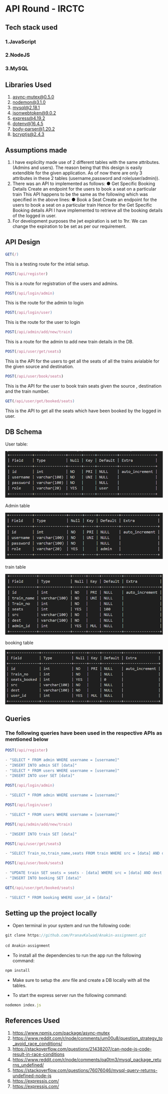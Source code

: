 # API Round - IRCTC

## Tech stack used

### 1.JavaScript

### 2.NodeJS

### 3.MySQL

## Libraries Used

1. async-mutex@0.5.0
2. nodemon@3.1.0
3. mysql@2.18.1
4. jsonwebtoken@9.0.2
5. express@4.19.2
6. dotenv@16.4.5
7. body-parser@1.20.2
8. bcryptjs@2.4.3

## Assumptions made

1. I have explicilty made use of 2 different tables with the same attributes.(Admins and users). The reason being that this design is easily extendible for the given application. As of now there are only 3 attributes in these 2 tables (username,password and role(user/admin)).
2. There was an API to implemented as follows:
    ● Get Specific Booking Details
        Create an endpoint for the users to book a seat on a particular train
    This API happens to be the same as the following which was specified in the above lines:
    ● Book a Seat
        Create an endpoint for the users to book a seat on a particular train
    Hence for the Get Specific Booking details API I have implemented to retrieve all the booking details of the logged in user.
3. For development purposes the jwt expiration is set to 1hr. We can change the expiration to be set as per our requirement.

## API Design

```javascript
GET(/)
```

This is a testing route for the intial setup.

```javascript
POST(/api/register)
```

This is a route for registration of the users and admins.

```javascript
POST(/api/login/admin)
```

This is the route for the admin to login

```javascript
POST(/api/login/user)
```

This is the route for the user to login

```javascript
POST(/api/admin/add/new/train)
```

This is a route for the admin to add new train details in the DB.

```javascript
POST(/api/user/get/seats)
```

This is the API for the users to get all the seats of all the trains avialable for the given source and destination.

```javascript
POST(/api/user/book/seats)
```

This is the API for the user to book train seats given the source , destination and the train number.

```javascript
GET(/api/user/get/booked/seats)
```

This is the API to get all the seats which have been booked by the logged in user.

## DB Schema

User table:

![user table](image.png)

Admin table

![admin table](image-1.png)

train table

![train table](image-2.png)

booking table

![booking table](image-3.png)

## Queries

### The following queries have been used in the respective APIs as mentioned below

 ```javascript
POST(/api/register)
```

```javascript
- "SELECT * FROM admin WHERE username = [username]"
- "INSERT INTO admin SET [data]"
- "SELECT * FROM users WHERE username = [username]"
- "INSERT INTO user SET [data]"
```

```javascript
POST(/api/login/admin)
```

```javascript
- "SELECT * FROM admin WHERE username = [username]"
```

```javascript
POST(/api/login/user)
```

```javascript
- "SELECT * FROM users WHERE username = [username]"
```

```javascript
POST(/api/admin/add/new/train)
```

```javascript
- "INSERT INTO train SET [data]"
```

```javascript
POST(/api/user/get/seats)
```

```javascript
- "SELECT Train_no,train_name,seats FROM train WHERE src = [data] AND dest = [data]"
```

```javascript
POST(/api/user/book/seats)
```

```javascript
- "UPDATE train SET seats = seats - [data] WHERE src = [data] AND dest = [data] and Train_no = [data]"
- "INSERT INTO booking SET [data]"
```

```javascript
GET(/api/user/get/booked/seats)
```

```javascript
- "SELECT * FROM booking WHERE user_id = [data]"
```

## Setting up the project locally

- Open terminal in your system and run the following code:

```javascript
git clone https://github.com/PranavKalwad/Anakin-assignment.git

cd Anakin-assignment
```

- To install all the dependencies to run the app run the following command:

```javascript
npm install
```

- Make sure to setup the .env file and create a DB locally with all the tables.

- To start the express server run the following command:

```javascript
nodemon index.js
```

## References Used

1. <https://www.npmjs.com/package/async-mutex>
2. <https://www.reddit.com/r/node/comments/um00u8/question_strategy_to_avoid_race_conditions/>
3. <https://stackoverflow.com/questions/21438207/can-node-js-code-result-in-race-conditions>
4. <https://www.reddit.com/r/node/comments/pa0tm3/mysql_package_returns_undefined/>
5. <https://stackoverflow.com/questions/76076046/mysql-query-returns-undefined-node-js>
6. <https://expressjs.com/>
7. <https://expressjs.com/>

